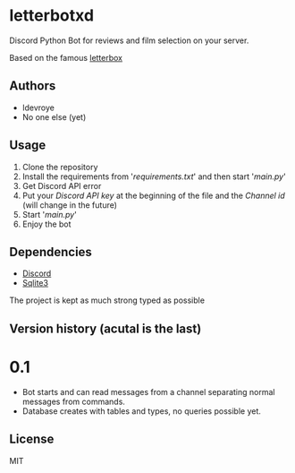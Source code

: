 # letterbotxd
Discord Python Bot for reviews and film selection on your server.

Based on the famous [letterbox](https://letterboxd.com/)

## Authors
- ldevroye
- No one else (yet)

## Usage

1. Clone the repository
2. Install the requirements from '*requirements.txt*' and then start '*main.py*'
3. Get Discord API error
4. Put your *Discord API key* at the beginning of the file and the *Channel id* (will change in the future)
5. Start '*main.py*'
6. Enjoy the bot

## Dependencies

- [Discord](https://pypi.org/project/python-discord/)
- [Sqlite3](https://pypi.org/project/db-sqlite3/)

The project is kept as much strong typed as possible

## Version history (acutal is the last)

# 0.1 
- Bot starts and can read messages from a channel separating normal messages from commands. 
- Database creates with tables and types, no queries possible yet.


## License

MIT
